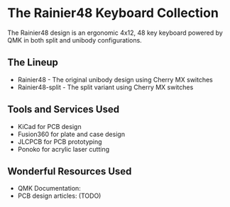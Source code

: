 # The Rainier48 Keyboard Collection

The Rainier48 design is an ergonomic 4x12, 48 key keyboard powered by QMK in both split and unibody configurations.

## The Lineup
- Rainier48 - The original unibody design using Cherry MX switches
- Rainier48-split - The split variant using Cherry MX switches

## Tools and Services Used
- KiCad for PCB design
- Fusion360 for plate and case design
- JLCPCB for PCB prototyping
- Ponoko for acrylic laser cutting

## Wonderful Resources Used
- QMK Documentation:
- PCB design articles: (TODO)
